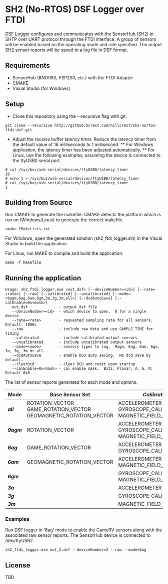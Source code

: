 # SH2 (No-RTOS) DSF Logger over FTDI 

DSF Logger configures and communicates with the SensorHub (SH2) in SHTP over UART protocol through the FTDI interface. A group of sensors will be enabled based on the operating mode and rate specified. 
The output SH2 sensor reports will be saved to a log file in DSF format.

## Requirements

* SensorHub (BNO080, FSP200, etc.) with the FTDI Adapter 
* CMAKE 
* Visual Studio (for Windows) 

## Setup

* Clone this repository using the --recursive flag with git:
```
git clone --recursive http://github.hcrest.com/hillcrest/sh2-nortos-ftdi-dsf.git
```

* Adjust the receive buffer latency timer. Reduce the latency timer from the default value of 16 milliseconds to 1 millisecond. 
** For Windows application, the latency timer has been adjusted automatically. 
** For Linux, use the following examples, assuming the device is connected to the ttyUSB0 serial port.
```
# cat /sys/bus/usb-serial/devices/ttyUSB0/latency_timer
16
# echo 1 > /sys/bus/usb-serial/devices/ttyUSB0/latency_timer
# cat /sys/bus/usb-serial/devices/ttyUSB0/latency_timer
1
```

## Building from Source

Run CMAKE to generate the makefile. CMAKE detects the platform which is run on (Windows/Linux) to generate the correct makefile.
```
cmake CMakeLists.txt
```

For Windows, open the generated solution (sh2_ftdi_logger.sln) in the Visual Studio to build the application.

For Linux, run MAKE to compile and build the application.
```
make -f Makefile
```

## Running the application
```
Usage: sh2_ftdi_logger.exe <out.dsf> [--deviceNumber=<id>] [--rate=<rate>] [--raw] [--calibrated] [--uncalibrated] [--mode=<9agm,6ag,6am,6gm,3a,3g,3m,all>] [--dcdAutoSave] [--calEnable=0x<mask>]
   out.dsf              - output dsf file
   --deviceNumber=<id>  - which device to open.  0 for a single device.
   --rate=<rate>        - requested sampling rate for all sensors.  Default: 100Hz
   --raw                - include raw data and use SAMPLE_TIME for timing
   --calibrated         - include calibrated output sensors
   --uncalibrated       - include uncalibrated output sensors
   --mode=<mode>        - sensors types to log.  9agm, 6ag, 6am, 6gm, 3a, 3g, 3m or all.
   --dcdAutoSave        - enable DCD auto saving.  No dcd save by default.
   --clearDcd           - clear DCD and reset upon startup.
   --calEnable=0x<mask> - cal enable mask.  Bits: Planar, A, G, M.  Default 0x8
```

The list of sensor reports generated for each mode and options.

| Mode | Base Sensor Set | _Calibrated_ | _Uncalibrated_ | _Raw_ |
|---| --- | --- | --- | --- |
| **_all_** | ROTATION_VECTOR <br/> GAME_ROTATION_VECTOR <br/> GEOMAGNETIC_ROTATION_VECTOR | ACCELEROMETER <br/> GYROSCOPE_CALIBRATED <br/> MAGNETIC_FIELD_CALIBRATED | GYROSCOPE_UNCALIBRATED <br/> MAGNETIC_FIELD_UNCALIBRATED | RAW_ACCELEROMETER <br/> RAW_GYROSCOPE <br/> RAW_MAGNETOMETER |
| **_9agm_** | ROTATION_VECTOR  | ACCELEROMETER <br/> GYROSCOPE_CALIBRATED <br/> MAGNETIC_FIELD_CALIBRATED | GYROSCOPE_UNCALIBRATED <br/> MAGNETIC_FIELD_UNCALIBRATED | RAW_ACCELEROMETER <br/> RAW_GYROSCOPE <br/> RAW_MAGNETOMETER |
| **_6ag_** | GAME_ROTATION_VECTOR | ACCELEROMETER <br/> GYROSCOPE_CALIBRATED | GYROSCOPE_UNCALIBRATED | RAW_ACCELEROMETER <br/> RAW_GYROSCOPE |
| **_6am_** | GEOMAGNETIC_ROTATION_VECTOR | ACCELEROMETER <br/> MAGNETIC_FIELD_CALIBRATED | MAGNETIC_FIELD_UNCALIBRATED | RAW_ACCELEROMETER <br/> RAW_MAGNETOMETER |
| **_6gm_** |  | GYROSCOPE_CALIBRATED <br/> MAGNETIC_FIELD_CALIBRATED | GYROSCOPE_UNCALIBRATED <br/> MAGNETIC_FIELD_UNCALIBRATED | RAW_GYROSCOPE <br/> RAW_MAGNETOMETER |
| **_3a_** | | ACCELEROMETER | | RAW_ACCELEROMETER |
| **_3g_** | | GYROSCOPE_CALIBRATED | GYROSCOPE_UNCALIBRATED | RAW_GYROSCOPE |
| **_3m_** | | MAGNETIC_FIELD_CALIBRATED | MAGNETIC_FIELD_UNCALIBRATED | RAW_MAGNETOMETER |

### Examples 

Run DSF logger in '6ag' mode to enable the GameRV sensors along with the associated raw sensor reports. 
The SensorHub device is connected to /dev/ttyUSB2.

```
sh2_ftdi_logger.exe out_2.dsf --deviceNumber=2 --raw --mode=6ag
```


## License

TBD
